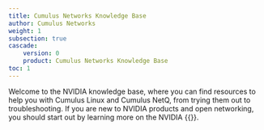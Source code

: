 ```yaml
---
title: Cumulus Networks Knowledge Base
author: Cumulus Networks
weight: 1
subsection: true
cascade:
    version: 0
    product: Cumulus Networks Knowledge Base
toc: 1
---
```


Welcome to the NVIDIA knowledge base, where you can find resources to help you with Cumulus Linux and Cumulus NetQ, from trying them out to troubleshooting. If you are new to NVIDIA products and open networking, you should start out by learning more on the NVIDIA {{<exlink url="https://www.nvidia.com/en-us/networking/ethernet-switching/" text="website">}}.
